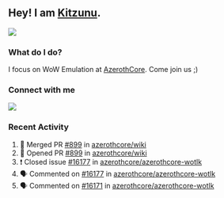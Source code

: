 ## Hey! I am [Kitzunu](https://Github.com/Kitzunu).

<!--<a href="https://github-readme-stats.kitzunu.vercel.app/api?username=Kitzunu&show_icons=true&theme=dark">
  <img align="center" src="https://github-readme-stats.kitzunu.vercel.app/api?username=Kitzunu&show_icons=true&theme=dark" />
</a>-->
<a href="https://github-readme-stats.kitzunu.vercel.app/api?username=Kitzunu&show_icons=true&theme=dark">
  <img align="center" src="https://github-readme-stats.vercel.app/api/top-langs/?username=Kitzunu&layout=compact&theme=dark" />
</a>

### What do I do?

I focus on WoW Emulation at [AzerothCore](https://Github.com/AzerothCore). Come join us ;)

### Connect with me
[![](https://img.shields.io/badge/AzerothCore%20Discord-Connect%20with%20me!-green)](https://discord.com/invite/gkt4y2x)

### Recent Activity

<!--START_SECTION:activity-->
1. 🎉 Merged PR [#899](https://github.com/azerothcore/wiki/pull/899) in [azerothcore/wiki](https://github.com/azerothcore/wiki)
2. 💪 Opened PR [#899](https://github.com/azerothcore/wiki/pull/899) in [azerothcore/wiki](https://github.com/azerothcore/wiki)
3. ❗️ Closed issue [#16177](https://github.com/azerothcore/azerothcore-wotlk/issues/16177) in [azerothcore/azerothcore-wotlk](https://github.com/azerothcore/azerothcore-wotlk)
4. 🗣 Commented on [#16177](https://github.com/azerothcore/azerothcore-wotlk/issues/16177) in [azerothcore/azerothcore-wotlk](https://github.com/azerothcore/azerothcore-wotlk)
5. 🗣 Commented on [#16171](https://github.com/azerothcore/azerothcore-wotlk/issues/16171) in [azerothcore/azerothcore-wotlk](https://github.com/azerothcore/azerothcore-wotlk)
<!--END_SECTION:activity-->
